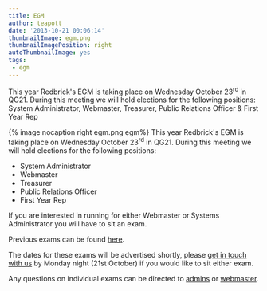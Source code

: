 ```yaml
---
title: EGM
author: teapott
date: '2013-10-21 00:06:14'
thumbnailImage: egm.png
thumbnailImagePosition: right
autoThumbnailImage: yes
tags:
 - egm
---
```

This year Redbrick's EGM is taking place on Wednesday October 23<sup>rd</sup> in QG21\. During this meeting we will hold elections for the following positions: System Administrator, Webmaster, Treasurer, Public Relations Officer & First Year Rep
<!-- more -->
{% image nocaption right egm.png egm%}
This year Redbrick's EGM is taking place on Wednesday October 23<sup>rd</sup> in QG21\. During this meeting we will hold elections for the following positions:

*   System Administrator
*   Webmaster
*   Treasurer
*   Public Relations Officer
*   First Year Rep

If you are interested in running for either Webmaster or Systems Administrator you will have to sit an exam.

Previous exams can be found [here](http://www.redbrick.dcu.ie/help/exams).

The dates for these exams will be advertised shortly, please [get in touch with us](/about/contact/committee) by Monday night (21st October) if you would like to sit either exam.

Any questions on individual exams can be directed to [admins](/about/contact/admins) or [webmaster](/about/contact/webmaster).
